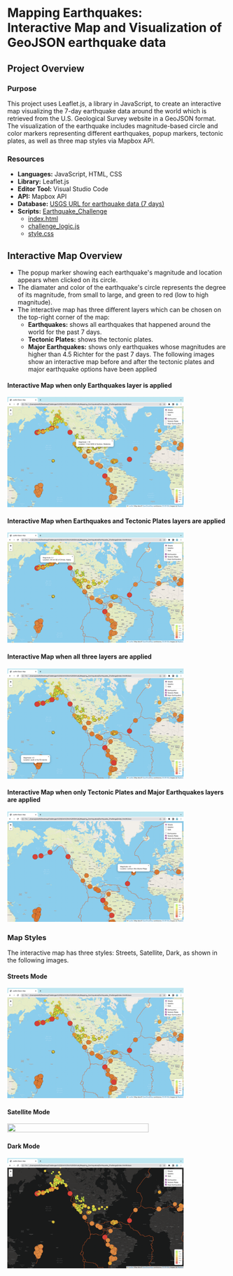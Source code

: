 # Mapping Earthquakes:<br /> Interactive Map and Visualization of GeoJSON earthquake data
## Project Overview
### Purpose
This project uses Leaflet.js, a library in JavaScript, to create an interactive map visualizing the 7-day earthquake data around the world which is retrieved from the U.S. Geological Survey website in a GeoJSON format. The visualization of the earthquake includes magnitude-based circle and color markers representing different earthquakes, popup markers, tectonic plates, as well as three map styles via Mapbox API.

### Resources
+ **Languages:** JavaScript, HTML, CSS
+ **Library:** Leaflet.js
+ **Editor Tool:** Visual Studio Code
+ **API:** Mapbox API
+ **Database:** [USGS URL for earthquake data (7 days)](https://earthquake.usgs.gov/earthquakes/feed/v1.0/geojson.php)
+ **Scripts:** [Earthquake_Challenge](https://github.com/asama-w/Mapping_Earthquakes/tree/main/Earthquake_Challenge)
	+ [index.html](https://github.com/asama-w/Mapping_Earthquakes/blob/main/Earthquake_Challenge/index.html) 
	+ [challenge_logic.js](https://github.com/asama-w/Mapping_Earthquakes/blob/main/Earthquake_Challenge/static/js/challenge_logic.js)
	+ [style.css](https://github.com/asama-w/Mapping_Earthquakes/blob/main/Earthquake_Challenge/static/css/style.css)

## Interactive Map Overview
+ The popup marker showing each earthquake's magnitude and location appears when clicked on its circle.
+ The diamater and color of the earthquake's circle represents the degree of its magnitude, from small to large, and green to red (low to high magnitude).
+ The interactive map has three different layers which can be chosen on the top-right corner of the map:
  + **Earthquakes:** shows all earthquakes that happened around the world for the past 7 days.
  + **Tectonic Plates:** shows the tectonic plates.
  + **Major Earthquakes:** shows only earthquakes whose magnitudes are higher than 4.5 Richter for the past 7 days.
The following images show an interactive map before and after the tectonic plates and major earthquake options have been applied

#### Interactive Map when only Earthquakes layer is applied
<img src= https://github.com/asama-w/Mapping_Earthquakes/blob/main/Additional_images/streets-1.png width="80%" height="80%">

#### Interactive Map when Earthquakes and Tectonic Plates layers are applied
<img src= https://github.com/asama-w/Mapping_Earthquakes/blob/main/Additional_images/streets-2.png width="80%" height="80%">

#### Interactive Map when all three layers are applied
<img src= https://github.com/asama-w/Mapping_Earthquakes/blob/main/Additional_images/streets-3.png width="80%" height="80%">

#### Interactive Map when only Tectonic Plates and Major Earthquakes layers are applied
<img src= https://github.com/asama-w/Mapping_Earthquakes/blob/main/Additional_images/major-tectonic-streets.png width="80%" height="80%">



### Map Styles
The interactive map has three styles: Streets, Satellite, Dark, as shown in the following images.

#### Streets Mode
<img src= https://github.com/asama-w/Mapping_Earthquakes/blob/main/Additional_images/streets.png width="80%" height="80%">

#### Satellite Mode
<img src= https://github.com/asama-w/Mapping_Earthquakes/blob/main/Additional_images/satellite.png width="80%" height="80%">

#### Dark Mode
<img src= https://github.com/asama-w/Mapping_Earthquakes/blob/main/Additional_images/dark.png width="80%" height="80%">

